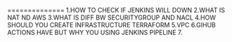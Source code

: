 ==============
1.HOW TO CHECK IF JENKINS WILL DOWN 
2.WHAT IS NAT ND AWS 
3.WHAT IS DIFF BW SECURITYGROUP AND NACL
4.HOW SHOULD YOU CREATE INFRASTRUCTURE TERRAFORM
5.VPC
6.GIHUB ACTIONS HAVE BUT WHY YOU USING JENKINS PIPELINE
7.
